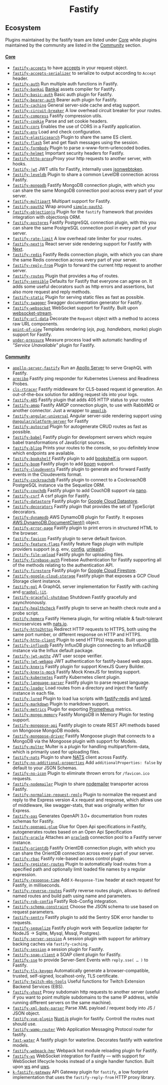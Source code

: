 <h1 align="center">Fastify</h1>

## Ecosystem

Plugins maintained by the fastify team are listed under [Core](#core) while plugins maintained by the community are listed in the [Community](#community) section.

#### [Core](#core)

- [`fastify-accepts`](https://github.com/fastify/fastify-accepts) to have [accepts](https://www.npmjs.com/package/accepts) in your request object.
- [`fastify-accepts-serializer`](https://github.com/fastify/fastify-accepts-serializer) to serialize to output according to `Accept` header.
- [`fastify-auth`](https://github.com/fastify/fastify-auth) Run multiple auth functions in Fastify.
- [`fastify-bankai`](https://github.com/fastify/fastify-bankai) [Bankai](https://github.com/yoshuawuyts/bankai) assets compiler for Fastify.
- [`fastify-basic-auth`](https://github.com/fastify/fastify-basic-auth) Basic auth plugin for Fastify.
- [`fastify-bearer-auth`](https://github.com/fastify/fastify-bearer-auth) Bearer auth plugin for Fastify.
- [`fastify-caching`](https://github.com/fastify/fastify-caching) General server-side cache and etag support.
- [`fastify-circuit-breaker`](https://github.com/fastify/fastify-circuit-breaker) A low overhead circuit breaker for your routes.
- [`fastify-compress`](https://github.com/fastify/fastify-compress) Fastify compression utils.
- [`fastify-cookie`](https://github.com/fastify/fastify-cookie) Parse and set cookie headers.
- [`fastify-cors`](https://github.com/fastify/fastify-cors) Enables the use of CORS in a Fastify application.
- [`fastify-env`](https://github.com/fastify/fastify-env) Load and check configuration.
- [`fastify-elasticsearch`](https://github.com/fastify/fastify-elasticsearch) Plugin to share the same ES client.
- [`fastify-flash`](https://github.com/fastify/fastify-flash) Set and get flash messages using the session.
- [`fastify-formbody`](https://github.com/fastify/fastify-formbody) Plugin to parse x-www-form-urlencoded bodies.
- [`fastify-helmet`](https://github.com/fastify/fastify-helmet) Important security headers for Fastify.
- [`fastify-http-proxy`](https://github.com/fastify/fastify-http-proxy)Proxy your http requests to another server, with hooks.
- [`fastify-jwt`](https://github.com/fastify/fastify-jwt) JWT utils for Fastify, internally uses [jsonwebtoken](https://github.com/auth0/node-jsonwebtoken).
- [`fastify-leveldb`](https://github.com/fastify/fastify-leveldb) Plugin to share a common LevelDB connection across Fastify.
- [`fastify-mongodb`](https://github.com/fastify/fastify-mongodb) Fastify MongoDB connection plugin, with which you can share the same MongoDB connection pool across every part of your server.
- [`fastify-multipart`](https://github.com/fastify/fastify-multipart) Multipart support for Fastify.
- [`fastify-oauth2`](https://github.com/fastify/fastify-oauth2) Wrap around [`simple-oauth2`](https://github.com/lelylan/simple-oauth2).
- [`fastify-objectionjs`](https://github.com/jarcodallo/fastify-objectionjs) Plugin for the `fastify` framework that provides integration with objectionjs ORM.
- [`fastify-postgres`](https://github.com/fastify/fastify-postgres) Fastify PostgreSQL connection plugin, with this you can share the same PostgreSQL connection pool in every part of your server.
- [`fastify-rate-limit`](https://github.com/fastify/fastify-rate-limit) A low overhead rate limiter for your routes.
- [`fastify-nextjs`](https://github.com/fastify/fastify-nextjs) React server side rendering support for Fastify with [Next](https://github.com/zeit/next.js/).
- [`fastify-redis`](https://github.com/fastify/fastify-redis) Fastify Redis connection plugin, with which you can share the same Redis connection across every part of your server.
- [`fastify-reply-from`](https://github.com/fastify/fastify-reply-from) Plugin to forward the current http request to another server.
- [`fastify-routes`](https://github.com/fastify/fastify-routes) Plugin that provides a `Map` of routes.
- [`fastify-sensible`](https://github.com/fastify/fastify-sensible) Defaults for Fastify that everyone can agree on. It adds some useful decorators such as http errors and assertions, but also more request and reply methods.
- [`fastify-static`](https://github.com/fastify/fastify-static) Plugin for serving static files as fast as possible.
- [`fastify-swagger`](https://github.com/fastify/fastify-swagger) Swagger documentation generator for Fastify.
- [`fastify-websocket`](https://github.com/fastify/fastify-websocket) WebSocket support for Fastify. Built upon [websocket-stream](https://github.com/maxogden/websocket-stream).
- [`fastify-url-data`](https://github.com/fastify/fastify-url-data) Decorate the `Request` object with a method to access raw URL components.
- [`point-of-view`](https://github.com/fastify/point-of-view) Templates rendering (_ejs, pug, handlebars, marko_) plugin support for Fastify.
- [`under-pressure`](https://github.com/fastify/under-pressure) Measure process load with automatic handling of _"Service Unavailable"_ plugin for Fastify.

#### [Community](#community)

- [`apollo-server-fastify`](https://github.com/apollographql/apollo-server/tree/master/packages/apollo-server-fastify) Run an [Apollo Server](https://github.com/apollographql/apollo-server) to serve GraphQL with Fastify.
- [`arecibo`](https://github.com/nucleode/arecibo) Fastify ping responder for Kubernetes Liveness and Readiness Probes.
- [`cls-rtracer`](https://github.com/puzpuzpuz/cls-rtracer) Fastify middleware for CLS-based request id generation. An out-of-the-box solution for adding request ids into your logs.
- [`fastify-405`](https://github.com/Eomm/fastify-405) Fastify plugin that adds 405 HTTP status to your routes
- [`fastify-amqp`](https://github.com/RafaelGSS/fastify-amqp) Fastify AMQP connection plugin, to use with RabbitMQ or another connector. Just a wrapper to [`amqplib`](https://github.com/squaremo/amqp.node).
- [`fastify-angular-universal`](https://github.com/exequiel09/fastify-angular-universal) Angular server-side rendering support using [`@angular/platform-server`](https://github.com/angular/angular/tree/master/packages/platform-server) for Fastify
- [`fastify-autocrud`](https://github.com/paranoiasystem/fastify-autocrud) Plugin for autogenerate CRUD routes as fast as possible.
- [`fastify-babel`](https://github.com/cfware/fastify-babel) Fastify plugin for development servers which require babel transformations of JavaScript sources.
- [`fastify-blipp`](https://github.com/PavelPolyakov/fastify-blipp) Prints your routes to the console, so you definitely know which endpoints are available.
- [`fastify-bookshelf`](https://github.com/butlerx/fastify-bookshelfjs) Fastify plugin to add [bookshelf.js](http://bookshelfjs.org/) orm support.
- [`fastify-boom`](https://github.com/jeromemacias/fastify-boom) Fastify plugin to add [boom](https://github.com/hapijs/boom) support.
- [`fastify-cloudevents`](https://github.com/smartiniOnGitHub/fastify-cloudevents) Fastify plugin to generate and forward Fastify events in the Cloudevents format.
- [`fastify-cockroachdb`](https://github.com/alex-ppg/fastify-cockroachdb) Fastify plugin to connect to a CockroachDB PostgreSQL instance via the Sequelize ORM.
- [`fastify-couchdb`](https://github.com/nigelhanlon/fastify-couchdb) Fastify plugin to add CouchDB support via [nano](https://github.com/apache/nano).
- [`fastify-csrf`](https://github.com/Tarang11/fastify-csrf) A csrf plugin for Fastify.
- [`fastify-datastore`](https://github.com/now-ims/now-fastify-datastore) Fastify plugin for [Google Cloud Datastore](https://cloud.google.com/nodejs/docs/reference/datastore/1.4.x/).
- [`fastify-decorators`](https://github.com/L2jLiga/fastify-decorators) Fastify plugin that provides the set of TypeScript decorators.
- [`fastify-dynamodb`](https://github.com/matrus2/fastify-dynamodb) AWS DynamoDB plugin for Fastify. It exposes [AWS.DynamoDB.DocumentClient()](https://docs.aws.amazon.com/AWSJavaScriptSDK/latest/AWS/DynamoDB/DocumentClient.html) object.
- [`fastify-error-page`](https://github.com/hemerajs/fastify-error-page) Fastify plugin to print errors in structured HTML to the browser.
- [`fastify-favicon`](https://github.com/smartiniOnGitHub/fastify-favicon) Fastify plugin to serve default favicon.
- [`fastify-feature-flags`](https://gitlab.com/m03geek/fastify-feature-flags) Fastify feature flags plugin with multiple providers support (e.g. env, [config](http://lorenwest.github.io/node-config/), [unleash](https://unleash.github.io/)).
- [`fastify-file-upload`](https://github.com/huangang/fastify-file-upload) Fastify plugin for uploading files.
- [`fastify-firebase-auth`](https://github.com/oxsav/fastify-firebase-auth) Firebase Authentication for Fastify supporting all of the methods relating to the authentication API.
- [`fastify-firestore`](https://github.com/now-ims/fastify-firestore) Fastify plugin for [Google Cloud Firestore](https://cloud.google.com/nodejs/docs/reference/firestore/0.13.x/).
- [`fastify-google-cloud-storage`](https://github.com/carlozamagni/fastify-google-cloud-storage) Fastify plugin that exposes a GCP Cloud Storage client instance.
- [`fastify-gql`](https://github.com/mcollina/fastify-gql) A GraphQL server implementation for Fastify with caching and [`graphql-jit`](https://github.com/ruiaraujo/graphql-jit).
- [`fastify-graceful-shutdown`](https://github.com/hemerajs/fastify-graceful-shutdown) Shutdown Fastify gracefully and asynchronously.
- [`fastify-healthcheck`](https://github.com/smartiniOnGitHub/fastify-healthcheck) Fastify plugin to serve an health check route and a probe script.
- [`fastify-hemera`](https://github.com/hemerajs/fastify-hemera) Fastify Hemera plugin, for writing reliable & fault-tolerant microservices with [nats.io](https://nats.io/).
- [`fastify-http2https`](https://github.com/lolo32/fastify-http2https) Redirect HTTP requests to HTTPS, both using the same port number, or different response on HTTP and HTTPS.
- [`fastify-http-client`](https://github.com/kenuyx/fastify-http-client) Plugin to send HTTP(s) requests. Built upon [urllib](https://github.com/node-modules/urllib).
- [`fastify-influxdb`](https://github.com/alex-ppg/fastify-influxdb) Fastify InfluxDB plugin connecting to an InfluxDB instance via the Influx default package.
- [`fastify-jwt-authz`](https://github.com/Ethan-Arrowood/fastify-jwt-authz) JWT user scope verifier.
- [`fastify-jwt-webapp`](https://github.com/charlesread/fastify-jwt-webapp) JWT authentication for fastify-based web apps.
- [`fastify-knexjs`](https://github.com/chapuletta/fastify-knexjs) Fastify plugin for support KnexJS Query Builder.
- [`fastify-knexjs-mock`](https://github.com/chapuletta/fastify-knexjs-mock) Fastify Mock KnexJS for testing support.
- [`fastify-kubernetes`](https://github.com/greguz/fastify-kubernetes) Fastify Kubernetes client plugin.
- [`fastify-language-parser`](https://github.com/lependu/fastify-language-parser) Fastify plugin to parse request language.
- [`fastify-loader`](https://github.com/TheNoim/fastify-loader) Load routes from a directory and inject the fastify instance in each file.
- [`fastify-lured`](https://github.com/lependu/fastify-lured) Plugin to load lua scripts with [fastify-redis](https://github.com/fastify/fastify-redis) and [lured](https://github.com/enobufs/lured).
- [`fastify-markdown`](https://github.com/freezestudio/fastify-markdown) Plugin to markdown support.
- [`fastify-metrics`](https://gitlab.com/m03geek/fastify-metrics) Plugin for exporting [Prometheus](https://prometheus.io) metrics.
- [`fastify-mongo-memory`](https://github.com/chapuletta/fastify-mongo-memory) Fastify MongoDB in Memory Plugin for testing support.
- [`fastify-mongoose-api`](https://github.com/jeka-kiselyov/fastify-mongoose-api) Fastify plugin to create REST API methods based on Mongoose MongoDB models.
- [`fastify-mongoose-driver`](https://github.com/alex-ppg/fastify-mongoose) Fastify Mongoose plugin that connects to a MongoDB via the Mongoose plugin with support for Models.
- [`fastify-multer`](https://github.com/fox1t/fastify-multer) Multer is a plugin for handling multipart/form-data, which is primarily used for uploading files.
- [`fastify-nats`](https://github.com/mahmed8003/fastify-nats) Plugin to share [NATS](http://nats.io) client across Fastify.
- [`fastify-no-additional-properties`](https://github.com/greguz/fastify-no-additional-properties) Add `additionalProperties: false` by default to your JSON Schemas.
- [`fastify-no-icon`](https://github.com/jsumners/fastify-no-icon) Plugin to eliminate thrown errors for `/favicon.ico` requests.
- [`fastify-nodemailer`](https://github.com/lependu/fastify-nodemailer) Plugin to share [nodemailer](http://nodemailer.com) transporter across Fastify.
- [`fastify-normalize-request-reply`](https://github.com/ericrglass/fastify-normalize-request-reply) Plugin to normalize the request and reply to the Express version 4.x request and response, which allows use of middleware, like swagger-stats, that was originally written for Express.
- [`fastify-oas`](https://gitlab.com/m03geek/fastify-oas) Generates OpenAPI 3.0+ documentation from routes schemas for Fastify.
- [`fastify-openapi-glue`](https://github.com/seriousme/fastify-openapi-glue) Glue for Open Api specifications in Fastify, autogenerates routes based on an Open Api Specification
- [`fastify-oracle`](https://github.com/cemremengu/fastify-oracle) Attaches an [`oracledb`](https://github.com/oracle/node-oracledb) connection pool to a Fastify server instance.
- [`fastify-orientdb`](https://github.com/mahmed8003/fastify-orientdb) Fastify OrientDB connection plugin, with which you can share the OrientDB connection across every part of your server.
- [`fastify-rbac`](https://gitlab.com/m03geek/fastify-rbac) Fastify role-based access control plugin.
- [`fastify-register-routes`](https://github.com/israeleriston/fastify-register-routes) Plugin to automatically load routes from a specified path and optionally limit loaded file names by a regular expression.
- [`fastify-response-time`](https://github.com/lolo32/fastify-response-time) Add `X-Response-Time` header at each request for Fastify, in milliseconds.
- [`fastify-reverse-routes`](https://github.com/dimonnwc3/fastify-reverse-routes) Fastify reverse routes plugin, allows to defined named routes and build path using name and parameters.
- [`fastify-rob-config`](https://github.com/jeromemacias/fastify-rob-config) Fastify Rob-Config integration.
- [`fastify-schema-constraint`](https://github.com/Eomm/fastify-schema-constraint) Choose the JSON schema to use based on request parameters.
- [`fastify-sentry`](https://github.com/alex-ppg/fastify-sentry) Fastify plugin to add the Sentry SDK error handler to requests.
- [`fastify-sequelize`](https://github.com/lyquocnam/fastify-sequelize) Fastify plugin work with Sequelize (adapter for NodeJS -> Sqlite, Mysql, Mssql, Postgres).
- [`fastify-server-session`](https://github.com/jsumners/fastify-server-session) A session plugin with support for arbitrary backing caches via `fastify-caching`.
- [`fastify-session`](https://github.com/SerayaEryn/fastify-session) a session plugin for Fastify.
- [`fastify-soap-client`](https://github.com/fastify/fastify-soap-client) a SOAP client plugin for Fastify.
- [`fastify-sse`](https://github.com/lolo32/fastify-sse) to provide Server-Sent Events with `reply.sse( … )` to Fastify.
- [`fastify-tls-keygen`](https://gitlab.com/sebdeckers/fastify-tls-keygen) Automatically generate a browser-compatible, trusted, self-signed, localhost-only, TLS certificate.
- [`fastify-twitch-ebs-tools`](https://github.com/lukemnet/fastify-twitch-ebs-tools) Useful functions for Twitch Extension Backend Services (EBS).
- [`fastify-vhost`](https://github.com/patrickpissurno/fastify-vhost) Proxy subdomain http requests to another server (useful if you want to point multiple subdomains to the same IP address, while running different servers on the same machine).
- [`fastify-xml-body-parser`](https://github.com/NaturalIntelligence/fastify-xml-body-parser) Parse XML payload / request body into JS / JSON object.
- [`fastify-vue-plugin`](https://github.com/TheNoim/fastify-vue) [Nuxt.js](https://nuxtjs.org) plugin for fastify. Controll the routes nuxt should use.
- [`fastify-wamp-router`](https://github.com/lependu/fastify-wamp-router) Web Application Messaging Protocol router for fastify.
- [`fast-water`](https://github.com/tswayne/fast-water) A fastify plugin for waterline. Decorates fastify with waterline models.
- [`fastify-webpack-hmr`](https://github.com/lependu/fastify-webpack-hmr) Webpack hot module reloading plugin for Fastify.
- [`fastify-ws`](https://github.com/gj/fastify-ws) WebSocket integration for Fastify — with support for WebSocket lifecycle hooks instead of a single handler function. Built upon [ws](https://github.com/websockets/ws) and [uws](https://github.com/uNetworking/bindings/tree/master/nodejs).
- [`k-fastify-gateway`](https://github.com/jkyberneees/fastify-gateway) API Gateway plugin for `fastify`, a low footprint implementation that uses the `fastify-reply-from` HTTP proxy library.
